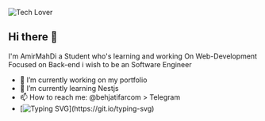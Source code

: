 

![Tech Lover](https://github.com/BEPb/BEPb/blob/main/src/header_.png)
## Hi there 👋
I'm AmirMahDi a Student who's learning and working On Web-Development Focused on Back-end
i wish to be an Software Engineer
- 🔭 I’m currently working on my portfolio
- 🌱 I’m currently learning Nestjs
- 📫 How to reach me: @behjatifarcom > Telegram
- [![Typing SVG](https://readme-typing-svg.demolab.com?font=Fira+Code&pause=1000&width=435&lines=Adventure+Awaits..)](https://git.io/typing-svg)
<!--
**AmirMahDiBehjatifar/AmirMahDiBehjatifar** is a ✨ _special_ ✨ repository because its `README.md` (this file) appears on your GitHub profile.



- 🔭 I’m currently working on my portfolio
- 🌱 I’m currently learning Nestjs
**- 👯 I’m looking to collaborate on ...
**- 🤔 I’m looking for help with ...
** - 💬 Ask me about ...
- 📫 How to reach me: @behjatifarcom > Telegram 
**- 😄 Pronouns: ...
- ⚡ Fun fact: Bugs are things that you can learn from
-->
